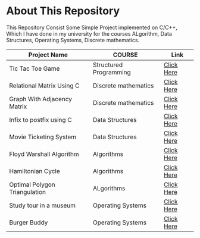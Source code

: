 # About This Repository

This Repository Consist Some Simple Project implemented on C/C++, Which I have done in my university for the courses ALgorithm, Data Structures, Operating Systems, Discrete mathematics.

| Project Name                  | COURSE|Link |
|-------------------------------|------|-------|
| Tic Tac Toe Game              | Structured Programming  |[Click Here](https://github.com/smahmuddz/C-Cpp-Projects/tree/main/Tic%20Tac%20Toe%20Game)   |
| Relational Matrix Using C     | Discrete mathematics  |[Click Here](https://github.com/smahmuddz/C-Cpp-Projects/tree/main/Relational%20Matrix%20Using%20C)   |
| Graph With Adjacency Matrix   | Discrete mathematics  |[Click Here](https://github.com/smahmuddz/C-Cpp-Projects/tree/main/Graph%20With%20adjacency%20Matrix)   |
| Infix to postfix using C      | Data Structures  |[Click Here](https://github.com/smahmuddz/C-Cpp-Projects/tree/main/Infix%20to%20postfix%20using%20C)   |
| Movie Ticketing System        | Data Structures  |[Click Here](https://github.com/smahmuddz/C-Cpp-Projects/tree/main/Movie%20Ticketing%20System)   |
| Floyd Warshall Algorithm      | Algorithms  |[Click Here](https://github.com/smahmuddz/C-Cpp-Projects/tree/main/Floyd%20Warshall%20Algorithm)     |
| Hamiltonian Cycle             | Algorithms  |[Click Here](https://github.com/smahmuddz/C-Cpp-Projects/tree/main/Hamiltonian%20Cycle)   |
| Optimal Polygon Triangulation | ALgorithms  |[Click Here](https://github.com/smahmuddz/C-Cpp-Projects/tree/main/Optimal%20Polygon%20Triangulation)   |
| Study tour in a museum        | Operating Systems  |[Click Here](https://github.com/smahmuddz/C-Cpp-Projects/tree/main/Study%20tour%20in%20a%20museum)   |
| Burger Buddy                  | Operating Systems  |[Click Here](https://github.com/smahmuddz/C-Cpp-Projects/tree/main/Burger%20Buddy)    |
